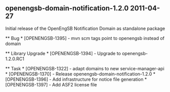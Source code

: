 openengsb-domain-notification-1.2.0 2011-04-27
---------------------------------------------------------------------

Initial release of the OpenEngSB Notification Domain as standalone package

** Bug
    * [OPENENGSB-1395] - mvn scm tags point to openengsb instead of domain

** Library Upgrade
    * [OPENENGSB-1394] - Upgrade to openengsb-1.2.0.RC1

** Task
    * [OPENENGSB-1322] - adapt domains to new service-manager-api
    * [OPENENGSB-1370] - Release openengsb-domain-notification-1.2.0
    * [OPENENGSB-1396] - Add infrastructure for notice file generation
    * [OPENENGSB-1397] - Add ASF2 license file

